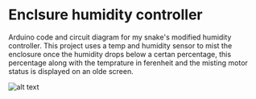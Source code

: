 # Enclsure humidity controller

Arduino code and circuit diagram for my snake's modified humidity controller. This project uses a temp and humidity sensor to mist the enclosure once the humidity drops below a certan percentage, this percentage along with the temprature in ferenheit and the misting motor status is displayed on an olde screen.

![alt text](https://github.com/2omethingBaD/Humidity-sensor/img/20231119_002036.jpg?raw=true)
